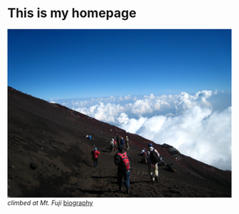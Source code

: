 # This is my homepage


![mountain](7771-cba7-41b8-bda4-4754f8662445-p.jpg)
*climbed at Mt. Fuji*
[biography](https://github.com/mamimuramoto/mamimuramoto.github.io/blob/master/bio.md)
